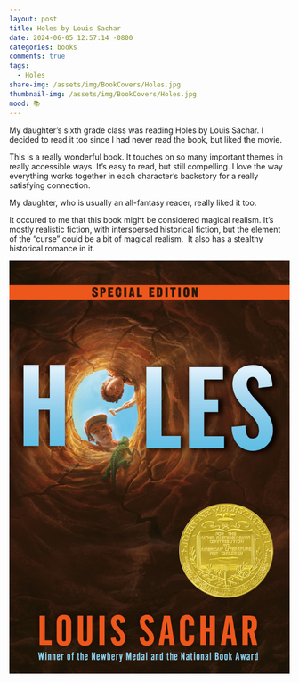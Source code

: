 ```yaml
---
layout: post
title: Holes by Louis Sachar
date: 2024-06-05 12:57:14 -0800
categories: books
comments: true
tags:
  - Holes
share-img: /assets/img/BookCovers/Holes.jpg
thumbnail-img: /assets/img/BookCovers/Holes.jpg
mood: 📚
---
```

My daughter’s sixth grade class was reading Holes by Louis Sachar. I decided to read it too since I had never read the book, but liked the movie. 

This is a really wonderful book. It touches on so many important themes in really accessible ways. It’s easy to read, but still compelling. I love the way everything works together in each character’s backstory for a really satisfying connection. 

My daughter, who is usually an all-fantasy reader, really liked it too. 

It occured to me that this book might be considered magical realism. It’s mostly realistic fiction, with interspersed historical fiction, but the element of the “curse” could be a bit of magical realism.  It also has a stealthy historical romance in it.

![Book cover of Holes by Louis Sachar](/assets/img/BookCovers/Holes.jpg)